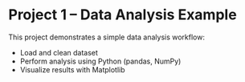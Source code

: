# Project 1 – Data Analysis Example

This project demonstrates a simple data analysis workflow:
- Load and clean dataset
- Perform analysis using Python (pandas, NumPy)
- Visualize results with Matplotlib
